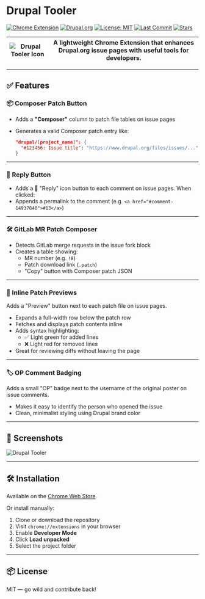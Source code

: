 # Drupal Tooler

[![Chrome Extension](https://img.shields.io/badge/Chrome-Extension-brightgreen?logo=googlechrome&logoColor=white)](https://chromewebstore.google.com/detail/drupal-tooler/lmkfjgfjbplgkgkgfmkiepadaajpenkn)
[![Drupal.org](https://img.shields.io/badge/Drupal.org-Enhanced-blue?logo=drupal)](https://www.drupal.org)
[![License: MIT](https://img.shields.io/github/license/baikho/drupal-tooler)](LICENSE)
[![Last Commit](https://img.shields.io/github/last-commit/baikho/drupal-tooler)](https://github.com/baikho/drupal-tooler/commits/1.x)
[![Stars](https://img.shields.io/github/stars/baikho/drupal-tooler?style=social)](https://github.com/baikho/drupal-tooler/stargazers)

| ![Drupal Tooler Icon](https://github.com/user-attachments/assets/f190a29b-1eab-4007-9450-46f3245e0cc4) | A lightweight Chrome Extension that enhances Drupal.org issue pages with useful tools for developers. |
|------------------------------------|------------------------------------------------------------------------|

---

## ✅ Features

### 📦 Composer Patch Button

- Adds a **"Composer"** column to patch file tables on issue pages
- Generates a valid Composer patch entry like:

  ```json
  "drupal/[project_name]": {
    "#123456: Issue title": "https://www.drupal.org/files/issues/..."
  }
  ```

---

### 💬 Reply Button

- Adds a 💬 "Reply" icon button to each comment on issue pages. When clicked:
- Appends a permalink to the comment (e.g. `<a href="#comment-14937840">#13</a>`)

---

### 🛠 GitLab MR Patch Composer

- Detects GitLab merge requests in the issue fork block
- Creates a table showing:
  - MR number (e.g. `!8`)
  - Patch download link (`.patch`)
  - "Copy" button with Composer patch JSON

---

### 👀 Inline Patch Previews

Adds a "Preview" button next to each patch file on issue pages.

- Expands a full-width row below the patch row
- Fetches and displays patch contents inline
- Adds syntax highlighting:
  - ✅ Light green for added lines
  - ❌ Light red for removed lines
- Great for reviewing diffs without leaving the page

---

### 🏷 OP Comment Badging

Adds a small "OP" badge next to the username of the original poster on issue comments.

- Makes it easy to identify the person who opened the issue
- Clean, minimalist styling using Drupal brand color

---

## 📸 Screenshots

![Drupal Tooler](https://github.com/user-attachments/assets/9b232e4e-968a-4221-9895-b970f3f0e100)

---

## 🛠 Installation

Available on the [Chrome Web Store](https://chromewebstore.google.com/detail/drupal-tooler/lmkfjgfjbplgkgkgfmkiepadaajpenkn).

Or install manually:

1. Clone or download the repository
2. Visit `chrome://extensions` in your browser
3. Enable **Developer Mode**
4. Click **Load unpacked**
5. Select the project folder

---

## 📦 License

MIT — go wild and contribute back!
